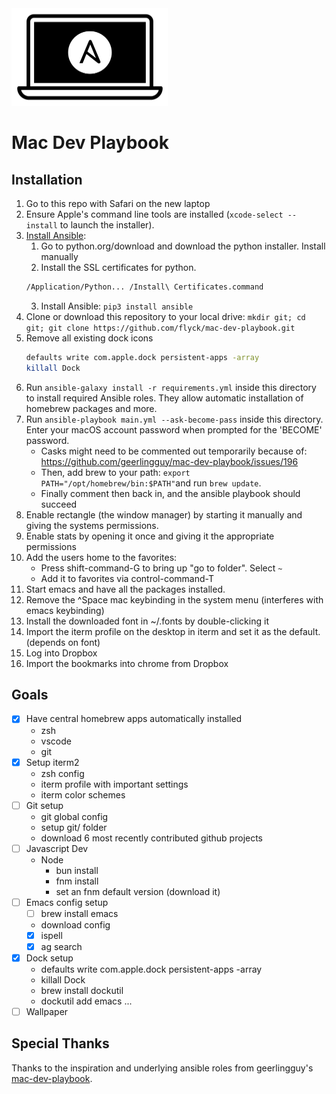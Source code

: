 <img src="https://raw.githubusercontent.com/flyck/mac-dev-playbook/main/.assets/Mac-Dev-Playbook-Logo.png" width="250" height="156" alt="Mac Dev Playbook Logo" />

# Mac Dev Playbook

## Installation

  1. Go to this repo with Safari on the new laptop
  1. Ensure Apple's command line tools are installed (`xcode-select --install` to launch the installer).
  2. [Install Ansible](https://docs.ansible.com/ansible/latest/installation_guide/index.html):
     1. Go to python.org/download and download the python installer. Install manually
     2. Install the SSL certificates for python.
     ```sh
     /Application/Python... /Install\ Certificates.command
     ```
     3. Install Ansible: `pip3 install ansible`
  3. Clone or download this repository to your local drive:
     `mkdir git; cd git; git clone https://github.com/flyck/mac-dev-playbook.git`
  3. Remove all existing dock icons
     ```sh
     defaults write com.apple.dock persistent-apps -array
     killall Dock
     ```
  4. Run `ansible-galaxy install -r requirements.yml` inside this directory to install required
     Ansible roles. They allow automatic installation of homebrew packages and more.
  5. Run `ansible-playbook main.yml --ask-become-pass` inside this directory. Enter your macOS
     account password when prompted for the 'BECOME' password.
     - Casks might need to be commented out temporarily because of:
       https://github.com/geerlingguy/mac-dev-playbook/issues/196
     - Then, add brew to your path: `export PATH="/opt/homebrew/bin:$PATH"`and run `brew update`.
     - Finally comment then back in, and the ansible playbook should succeed
  6. Enable rectangle (the window manager) by starting it manually and giving the systems
     permissions.
  7. Enable stats by opening it once and giving it the appropriate permissions
  7. Add the users home to the favorites:
     - Press shift-command-G to bring up "go to folder". Select `~`
     - Add it to favorites via control-command-T
  8. Start emacs and have all the packages installed.
  9. Remove the ^Space mac keybinding in the system menu (interferes with emacs keybinding)
  6. Install the downloaded font in ~/.fonts by double-clicking it
  7. Import the iterm profile on the desktop in iterm and set it as the default. (depends on font)
  8. Log into Dropbox
  9. Import the bookmarks into chrome from Dropbox

## Goals

- [x] Have central homebrew apps automatically installed
  - zsh
  - vscode
  - git
- [x] Setup iterm2
  - zsh config
  - iterm profile with important settings
  - iterm color schemes
- [ ] Git setup
  - git global config
  - setup git/ folder
  - download 6 most recently contributed github projects
- [ ] Javascript Dev
  - Node
    - bun install
    - fnm install
    - set an fnm default version (download it)
- [ ] Emacs config setup
  - [ ] brew install emacs
  - download config
  - [x] ispell
  - [x] ag search
- [x] Dock setup
  - defaults write com.apple.dock persistent-apps -array
  - killall Dock
  - brew install dockutil
  - dockutil add emacs ...
- [ ] Wallpaper

## Special Thanks

Thanks to the inspiration and underlying ansible roles from geerlingguy's
[mac-dev-playbook](https://github.com/geerlingguy/mac-dev-playbook).
